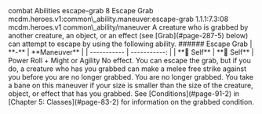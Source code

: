 <ability>
  <metadata>
    <class>combat</class>
    <file_dpath>Abilities</file_dpath>
    <item_id>escape-grab</item_id>
    <item_index>8</item_index>
    <item_name>Escape Grab</item_name>
    <scc>mcdm.heroes.v1:common\_ability.maneuver:escape-grab</scc>
    <scdc>1.1.1:7.3:08</scdc>
    <source>mcdm.heroes.v1</source>
    <type>common\_ability/maneuver</type>
  </metadata>
  <effects>
    <effect type="mundane">A creature who is grabbed by another creature, an object, or an effect (see [Grab](#page-287-5) below) can attempt to escape by using the following ability.
###### Escape Grab
| **-**       | **Maneuver** |
| ----------- | -----------: |
| **📏 Self** |  **🎯 Self** |</effect>
    <effect type="roll">
      <roll>Power Roll + Might or Agility</roll>
      <t1>No effect.</t1>
      <t2>You can escape the grab, but if you do, a creature who has you grabbed can make a melee free strike against you before you are no longer grabbed.</t2>
      <t3>You are no longer grabbed.</t3>
    </effect>
    <effect type="mundane">You take a bane on this maneuver if your size is smaller than the size of the creature, object, or effect that has you grabbed.
See [Conditions](#page-91-2) in [Chapter 5: Classes](#page-83-2) for information on the grabbed condition.</effect>
  </effects>
</ability>
